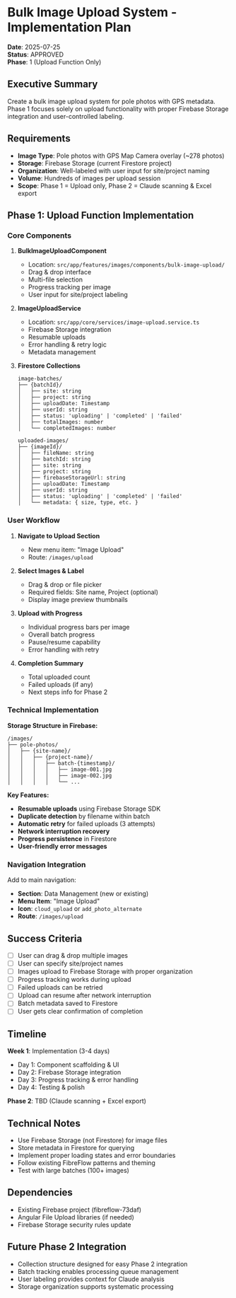 # Bulk Image Upload System - Implementation Plan

**Date**: 2025-07-25  
**Status**: APPROVED  
**Phase**: 1 (Upload Function Only)  

## Executive Summary

Create a bulk image upload system for pole photos with GPS metadata. Phase 1 focuses solely on upload functionality with proper Firebase Storage integration and user-controlled labeling.

## Requirements

- **Image Type**: Pole photos with GPS Map Camera overlay (~278 photos)
- **Storage**: Firebase Storage (current Firestore project)
- **Organization**: Well-labeled with user input for site/project naming
- **Volume**: Hundreds of images per upload session
- **Scope**: Phase 1 = Upload only, Phase 2 = Claude scanning & Excel export

## Phase 1: Upload Function Implementation

### Core Components

1. **BulkImageUploadComponent**
   - Location: `src/app/features/images/components/bulk-image-upload/`
   - Drag & drop interface
   - Multi-file selection
   - Progress tracking per image
   - User input for site/project labeling

2. **ImageUploadService**
   - Location: `src/app/core/services/image-upload.service.ts`
   - Firebase Storage integration
   - Resumable uploads
   - Error handling & retry logic
   - Metadata management

3. **Firestore Collections**
   ```
   image-batches/
   ├── {batchId}/
   │   ├── site: string
   │   ├── project: string
   │   ├── uploadDate: Timestamp
   │   ├── userId: string
   │   ├── status: 'uploading' | 'completed' | 'failed'
   │   ├── totalImages: number
   │   └── completedImages: number
   
   uploaded-images/
   ├── {imageId}/
   │   ├── fileName: string
   │   ├── batchId: string
   │   ├── site: string
   │   ├── project: string
   │   ├── firebaseStorageUrl: string
   │   ├── uploadDate: Timestamp
   │   ├── userId: string
   │   ├── status: 'uploading' | 'completed' | 'failed'
   │   └── metadata: { size, type, etc. }
   ```

### User Workflow

1. **Navigate to Upload Section**
   - New menu item: "Image Upload"
   - Route: `/images/upload`

2. **Select Images & Label**
   - Drag & drop or file picker
   - Required fields: Site name, Project (optional)
   - Display image preview thumbnails

3. **Upload with Progress**
   - Individual progress bars per image
   - Overall batch progress
   - Pause/resume capability
   - Error handling with retry

4. **Completion Summary**
   - Total uploaded count
   - Failed uploads (if any)
   - Next steps info for Phase 2

### Technical Implementation

**Storage Structure in Firebase:**
```
/images/
├── pole-photos/
│   ├── {site-name}/
│   │   ├── {project-name}/
│   │   │   ├── batch-{timestamp}/
│   │   │   │   ├── image-001.jpg
│   │   │   │   ├── image-002.jpg
│   │   │   │   └── ...
```

**Key Features:**
- **Resumable uploads** using Firebase Storage SDK
- **Duplicate detection** by filename within batch
- **Automatic retry** for failed uploads (3 attempts)
- **Network interruption recovery**
- **Progress persistence** in Firestore
- **User-friendly error messages**

### Navigation Integration

Add to main navigation:
- **Section**: Data Management (new or existing)
- **Menu Item**: "Image Upload"
- **Icon**: `cloud_upload` or `add_photo_alternate`
- **Route**: `/images/upload`

## Success Criteria

- [ ] User can drag & drop multiple images
- [ ] User can specify site/project names
- [ ] Images upload to Firebase Storage with proper organization
- [ ] Progress tracking works during upload
- [ ] Failed uploads can be retried
- [ ] Upload can resume after network interruption
- [ ] Batch metadata saved to Firestore
- [ ] User gets clear confirmation of completion

## Timeline

**Week 1**: Implementation (3-4 days)
- Day 1: Component scaffolding & UI
- Day 2: Firebase Storage integration
- Day 3: Progress tracking & error handling
- Day 4: Testing & polish

**Phase 2**: TBD (Claude scanning + Excel export)

## Technical Notes

- Use Firebase Storage (not Firestore) for image files
- Store metadata in Firestore for querying
- Implement proper loading states and error boundaries
- Follow existing FibreFlow patterns and theming
- Test with large batches (100+ images)

## Dependencies

- Existing Firebase project (fibreflow-73daf)
- Angular File Upload libraries (if needed)
- Firebase Storage security rules update

## Future Phase 2 Integration

- Collection structure designed for easy Phase 2 integration
- Batch tracking enables processing queue management
- User labeling provides context for Claude analysis
- Storage organization supports systematic processing